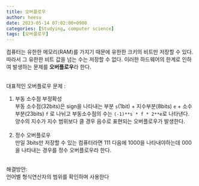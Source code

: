 ```yaml
---
title: 오버플로우
author: heesu
date: 2023-05-14 07:02:00+0900
categories: [Studying, computer science]
tags: [오버플로우]
---
```

컴퓨터는 유한한 메모리(RAM)를 가지기 때문에 유한한 크키의 비트만 저장할 수 있다. 따라서 그 유한한 비트 값을 넘는 수는 저장할 수 없다. 이러한 하드웨어의 한계로 인하여 발생하는 문제를 **오버플로우**라 한다.
<br><br>


대표적인 오버플로우 문제 :

1. 부동 소수점 부정확성<br>
부동 소수점(32bits)은 sign을 나타내는 부분 `s`(1bit) + 지수부분(8bits) `e` + 소수부분(23bits) `f` 로 나뉘고 부동소수점의 수는 `(-1)**s * f * 2**e`로 나타낸다. 양수의 지수가 지수 범위보다 클 경우 음수로 표현되는 오버플로우가 발생한다.<br><br>
2. 정수 오버플로우<br>
만일 3bits만 저장할 수 있는 컴퓨터라면 111 다음에 1000을 나타내야하는데 000을 나타내는 경우를 정수 오버플로우라 한다.
<br><br>

해결방안:<br>
언어별 형식연산자의 범위를 확인하며 사용한다<br>

